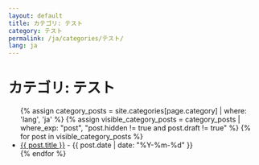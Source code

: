 ```yaml
---
layout: default
title: カテゴリ: テスト
category: テスト
permalink: /ja/categories/テスト/
lang: ja
---
```


<!-- ja/categories/テスト.md -->
<h1>カテゴリ: テスト</h1>
<ul>
  {% assign category_posts = site.categories[page.category] | where: 'lang', 'ja' %}
  {% assign visible_category_posts = category_posts | where_exp: "post", "post.hidden != true and post.draft != true" %}
  {% for post in visible_category_posts %}
    <li>
      <a href="{{ post.url }}">{{ post.title }}</a> - {{ post.date | date: "%Y-%m-%d" }}
    </li>
  {% endfor %}
</ul>
